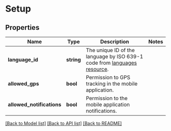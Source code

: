 # Setup

## Properties
Name | Type | Description | Notes
------------ | ------------- | ------------- | -------------
**language_id** | **string** | The unique ID of the language by ISO 639-1 code from [languages resource](#tag/Languages). | 
**allowed_gps** | **bool** | Permission to GPS tracking in the mobile application. | 
**allowed_notifications** | **bool** | Permission to the mobile application notifications. | 

[[Back to Model list]](../../README.md#documentation-for-models) [[Back to API list]](../../README.md#documentation-for-api-endpoints) [[Back to README]](../../README.md)

